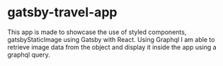 # gatsby-travel-app

This app is made to showcase the use of styled components, gatsbyStaticImage using Gatsby with React.
Using Graphql I am able to retrieve image data from the object and display it inside the app using a graphql query.
